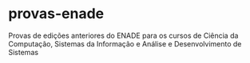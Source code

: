 # provas-enade
Provas de edições anteriores do ENADE para os cursos de Ciência da Computação, Sistemas da Informação e Análise e Desenvolvimento de Sistemas
